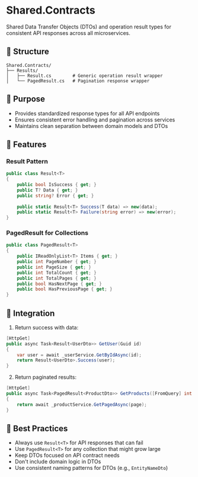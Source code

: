 # Shared.Contracts

Shared Data Transfer Objects (DTOs) and operation result types for consistent API responses across all microservices.

## 📁 Structure

```
Shared.Contracts/
├── Results/
│   ├── Result.cs        # Generic operation result wrapper
│   └── PagedResult.cs   # Pagination response wrapper
```

## 🎯 Purpose

- Provides standardized response types for all API endpoints
- Ensures consistent error handling and pagination across services
- Maintains clean separation between domain models and DTOs

## 🔧 Features

### Result<T> Pattern
```csharp
public class Result<T>
{
    public bool IsSuccess { get; }
    public T? Data { get; }
    public string? Error { get; }
    
    public static Result<T> Success(T data) => new(data);
    public static Result<T> Failure(string error) => new(error);
}
```

### PagedResult<T> for Collections
```csharp
public class PagedResult<T>
{
    public IReadOnlyList<T> Items { get; }
    public int PageNumber { get; }
    public int PageSize { get; }
    public int TotalCount { get; }
    public int TotalPages { get; }
    public bool HasNextPage { get; }
    public bool HasPreviousPage { get; }
}
```

## 🔌 Integration

1. Return success with data:
```csharp
[HttpGet]
public async Task<Result<UserDto>> GetUser(Guid id)
{
    var user = await _userService.GetByIdAsync(id);
    return Result<UserDto>.Success(user);
}
```

2. Return paginated results:
```csharp
[HttpGet]
public async Task<PagedResult<ProductDto>> GetProducts([FromQuery] int page = 1)
{
    return await _productService.GetPagedAsync(page);
}
```

## 🎯 Best Practices

- Always use `Result<T>` for API responses that can fail
- Use `PagedResult<T>` for any collection that might grow large
- Keep DTOs focused on API contract needs
- Don't include domain logic in DTOs
- Use consistent naming patterns for DTOs (e.g., `EntityNameDto`)
